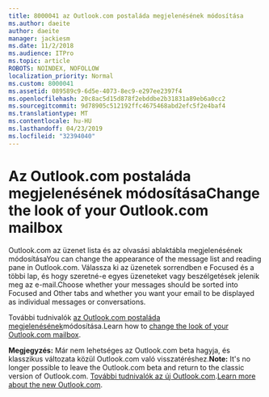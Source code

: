 ```yaml
---
title: 8000041 az Outlook.com postaláda megjelenésének módosítása
ms.author: daeite
author: daeite
manager: jackiesm
ms.date: 11/2/2018
ms.audience: ITPro
ms.topic: article
ROBOTS: NOINDEX, NOFOLLOW
localization_priority: Normal
ms.custom: 8000041
ms.assetid: 089589c9-6d5e-4073-8ec9-e297ee2397f4
ms.openlocfilehash: 20c8ac5d15d878f2ebddbe2b31831a89eb6a0cc2
ms.sourcegitcommit: 9d78905c512192ffc4675468abd2efc5f2e4baf4
ms.translationtype: MT
ms.contentlocale: hu-HU
ms.lasthandoff: 04/23/2019
ms.locfileid: "32394040"
---
```

# <a name="change-the-look-of-your-outlookcom-mailbox"></a><span data-ttu-id="cec83-102">Az Outlook.com postaláda megjelenésének módosítása</span><span class="sxs-lookup"><span data-stu-id="cec83-102">Change the look of your Outlook.com mailbox</span></span>

<span data-ttu-id="cec83-103">Outlook.com az üzenet lista és az olvasási ablaktábla megjelenésének módosítása</span><span class="sxs-lookup"><span data-stu-id="cec83-103">You can change the appearance of the message list and reading pane in Outlook.com.</span></span> <span data-ttu-id="cec83-104">Válassza ki az üzenetek sorrendben e Focused és a többi lap, és hogy szeretné-e egyes üzeneteket vagy beszélgetések jelenik meg az e-mail.</span><span class="sxs-lookup"><span data-stu-id="cec83-104">Choose whether your messages should be sorted into Focused and Other tabs and whether you want your email to be displayed as individual messages or conversations.</span></span>
  
<span data-ttu-id="cec83-105">További tudnivalók [az Outlook.com postaláda megjelenésének](https://go.microsoft.com/fwlink/p/?linkid=2001401&amp;clcid=0x409)módosítása.</span><span class="sxs-lookup"><span data-stu-id="cec83-105">Learn how to [change the look of your Outlook.com mailbox](https://go.microsoft.com/fwlink/p/?linkid=2001401&amp;clcid=0x409).</span></span>
  
 <span data-ttu-id="cec83-106">**Megjegyzés:** Már nem lehetséges az Outlook.com beta hagyja, és klasszikus változata közül Outlook.com való visszatéréshez.</span><span class="sxs-lookup"><span data-stu-id="cec83-106">**Note:** It's no longer possible to leave the Outlook.com beta and return to the classic version of Outlook.com.</span></span> <span data-ttu-id="cec83-107">[További tudnivalók az új Outlook.com](https://go.microsoft.com/fwlink/p/?linkid=874356).</span><span class="sxs-lookup"><span data-stu-id="cec83-107">[Learn more about the new Outlook.com](https://go.microsoft.com/fwlink/p/?linkid=874356).</span></span>
  

